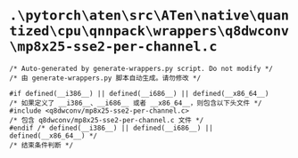 # `.\pytorch\aten\src\ATen\native\quantized\cpu\qnnpack\wrappers\q8dwconv\mp8x25-sse2-per-channel.c`

```
/* Auto-generated by generate-wrappers.py script. Do not modify */
/* 由 generate-wrappers.py 脚本自动生成。请勿修改 */

#if defined(__i386__) || defined(__i686__) || defined(__x86_64__)
/* 如果定义了 __i386__、__i686__ 或者 __x86_64__，则包含以下头文件 */
#include <q8dwconv/mp8x25-sse2-per-channel.c>
/* 包含 q8dwconv/mp8x25-sse2-per-channel.c 文件 */
#endif /* defined(__i386__) || defined(__i686__) || defined(__x86_64__) */
/* 结束条件判断 */
```